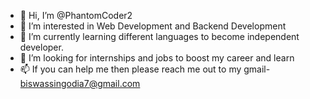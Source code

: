 - 👋 Hi, I’m @PhantomCoder2
- 👀 I’m interested in Web Development and Backend Development
- 🌱 I’m currently learning different languages to become independent developer.
- 💞️ I’m looking for internships and jobs to boost my career and learn
- 📫 If you can help me then please reach me out to my gmail- biswassingodia7@gmail.com

